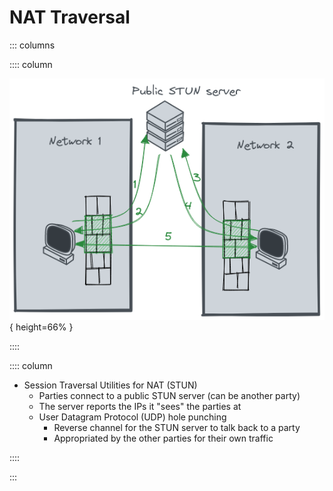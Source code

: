 
# NAT Traversal

::: columns

:::: column

!["NAT traversal via STUN"\label{nat-traversal}](../figures/nat-traversal.png "NAT traversal via STUN" ){ height=66% }
  
::::

:::: column

- Session Traversal Utilities for NAT (STUN)
	- Parties connect to a public STUN server (can be another party)
	- The server reports the IPs it "sees" the parties at
	- User Datagram Protocol (UDP) hole punching
		- Reverse channel for the STUN server to talk back to a party
		- Appropriated by the other parties for their own traffic


::::

:::

